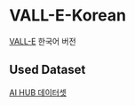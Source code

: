 # VALL-E-Korean
[VALL-E](https://github.com/enhuiz/vall-e) 한국어 버전

## Used Dataset
[AI HUB 데이터셋](https://aihub.or.kr/aihubdata/data/view.do?currMenu=115&topMenu=100&dataSetSn=130)
